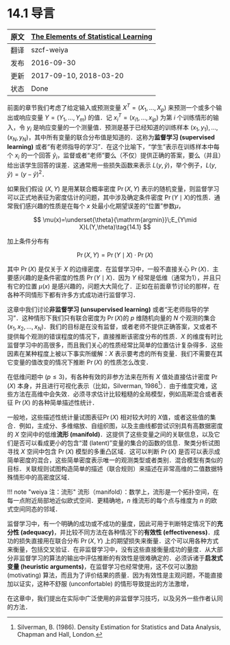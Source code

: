 # 14.1 导言

| 原文   | [The Elements of Statistical Learning](https://esl.hohoweiya.xyz/book/The%20Elements%20of%20Statistical%20Learning.pdf) |
| ---- | ---------------------------------------- |
| 翻译   | szcf-weiya                               |
| 发布 | 2016-09-30 |
|更新| 2017-09-10, 2018-03-20|
|状态|Done|

前面的章节我们考虑了给定输入或预测变量 $X^T=(X_1,\ldots,X_p)$ 来预测一个或多个输出或响应变量 $Y=(Y_1,\ldots,Y_m)$ 的值．记 $x_i^T=(x_{i1},\ldots,x_{ip})$ 为第 $i$ 个训练情形的输入，令 $y_i$ 是响应变量的一个测量值．预测是基于已经知道的训练样本 $(x_1,y_1),\ldots,(x_N,y_N)$，其中所有变量的联合分布值是知道的．这称为**监督学习 (supervised learning)** 或者“有老师指导的学习”．在这个比喻下，“学生”表示在训练样本中每个 $x_i$ 的一个回答 $\hat y_i$，监督或者“老师”要么（不仅）提供正确的答案，要么（并且）给出该学生回答的误差．这通常用一些损失函数来表示 $L(y,\hat y)$，举个例子，$L(y,\hat y)=(y-\hat y)^2$．

如果我们假设 $(X,Y)$ 是用某联合概率密度 $\Pr(X,Y)$ 表示的随机变量，则监督学习可以正式地表征为密度估计的问题，其中涉及确定条件密度 $\Pr(Y\mid X)$的性质．通常我们感兴趣的性质是在每个 $x$ 处最小化期望误差的“位置”参数$\mu$，

$$
\mu(x)=\underset{\theta}{\mathrm{argmin}}\;E_{Y\mid X}L(Y,\theta)\tag{14.1}
$$

加上条件分布有

$$
\Pr(X,Y)=\Pr(Y\mid X)\cdot \Pr(X)
$$

其中 $\Pr(X)$ 是仅关于 $X$ 的边缘密度．在监督学习中，一般不直接关心 $\Pr(X)$．主要感兴趣的是条件密度的性质 $\Pr(Y\mid X)$．因为 $Y$ 经常是低维（通常为1），并且只有它的位置 $\mu(x)$ 是感兴趣的，问题大大简化了．正如在前面章节讨论的那样，在各种不同情形下都有许多方式成功进行监督学习．

这章中我们讨论**非监督学习 (unsupervised learning)** 或者“无老师指导的学习”．这种情形下我们只有联合密度为 $\Pr(X)$的 $p$ 维随机向量的 $N$ 个观测的集合 $(x_1,x_2,\ldots,x_N)$．我们的目标是在没有监督，或者老师不提供正确答案，又或者不提供每个观测的错误程度的情况下，直接推断该密度分布的性质．$X$ 的维度有时比监督学习中的高很多，而且我们关心的性质经常比简单的位置估计复杂得多．这些因素在某种程度上被以下事实所缓解：$X$ 表示要考虑的所有变量．我们不需要在其它变量的值改变的情况下推断 $\Pr(X)$ 的性质怎么改变．

在低维问题中 ($p\le 3$)，有各种有效的非参方法来在所有 $X$ 值处直接估计密度 $\Pr(X)$ 本身，并且进行可视化表示（比如，Silverman, 1986[^1]）．由于维度灾难，这些方法在高维中会失效．必须寻求估计比较粗糙的全局模型，例如高斯混合或者表征 $\Pr(X)$ 的各种简单描述性统计．

一般地，这些描述性统计量试图表征$\Pr(X)$ 相对较大时的 $X$值，或者这些值的集合．例如，主成分、多维缩放、自组织图，以及主曲线都尝试识别具有高数据密度的 $X$ 空间中的低维**流形 (manifold)**．这提供了这些变量之间的关联信息，以及它们是否可以看成更小的包含“潜 (latent)”变量的集合的函数的信息．聚类分析试图寻找 $X$ 空间中包含 $\Pr(X)$ 模型的多重凸区域．这可以判断 $\Pr(X)$ 是否可以表示成简单密度的混合，这些简单密度表示唯一的观测类型或者类别．混合模型有类似的目标．关联规则试图构造简单的描述（联合规则）来描述在非常高维的二值数据特殊情形中的高密度区域．

!!! note "weiya 注：流形"
    流形（manifold）：数学上，流形是一个拓扑空间，在每一点附近局部地近似欧式空间．更精确地，$n$ 维流形的每个点与维度为 $n$ 的欧式空间同态的邻域．

监督学习中，有一个明确的成功或不成功的量度，因此可用于判断特定情况下的**充分性 (adequacy)**，并比较不同方法在各种情况下的**有效性 (effectiveness)**．成功的损失直接用在联合分布 $\Pr(X,Y)$ 上的期望损失来衡量．这个可以用各种方式来衡量，包括交叉验证．在非监督学习中，没有这些直接衡量成功的量度．从大部分非监督学习的算法的输出中评估推断的有效性是很难确定的．必须诉诸于**启发式变量 (heuristic arguments)**，在监督学习也经常使用，这不仅可以激励 (motivating) 算法，而且为了评价结果的质量．因为有效性是主观问题，不能直接加以证实，这种不舒服 (unconfortable) 的情形导致提出的方法激增，

在这章中，我们提出在实际中广泛使用的非监督学习技巧，以及另外一些作者认同的方法．

[^1]: Silverman, B. (1986). Density Estimation for Statistics and Data Analysis, Chapman and Hall, London.
